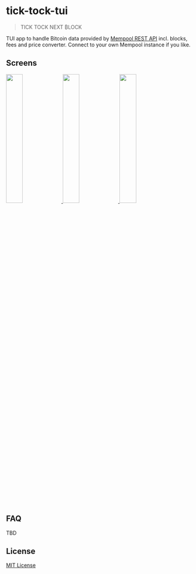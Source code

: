 # tick-tock-tui

> TICK TOCK NEXT ₿LOCK

TUI app to handle Bitcoin data provided by [Mempool REST API](https://mempool.space/docs/api/rest) incl. blocks, fees and price converter. Connect to your own Mempool instance if you like.

## Screens

<p float="left">
  <a href="./assets/ttt-1-1.png">
  <img src="./assets/ttt-1.png" width="30%" />
  </a>
  <a href="./assets/ttt-1-2.png">
    <img src="./assets/ttt-2.png" width="30%" />
  </a>
  <a href="./assets/ttt-1-3.png">
    <img src="./assets/ttt-3.png" width="30%" />
  </a>
</p>

## FAQ

TBD

## License


[MIT License](./LICENSE)

